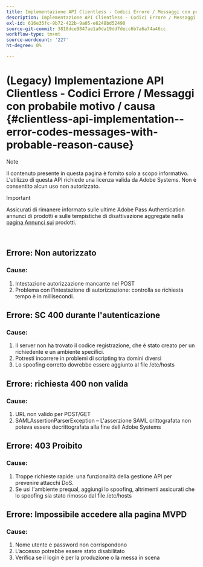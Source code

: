 ```yaml
---
title: Implementazione API Clientless - Codici Errore / Messaggi con probabile motivo / causa
description: Implementazione API Clientless - Codici Errore / Messaggi con probabile motivo / causa
exl-id: 616e35fc-9b72-422b-9a05-e6248bd52490
source-git-commit: 3818dce9847ae1a0da19dd7decc6b7a6a74a46cc
workflow-type: tm+mt
source-wordcount: '227'
ht-degree: 0%

---
```


# (Legacy) Implementazione API Clientless - Codici Errore / Messaggi con probabile motivo / causa {#clientless-api-implementation--error-codes-messages-with-probable-reason-cause}

>[!NOTE]
>
>Il contenuto presente in questa pagina è fornito solo a scopo informativo. L&#39;utilizzo di questa API richiede una licenza valida da Adobe Systems. Non è consentito alcun uso non autorizzato.

>[!IMPORTANT]
>
> Assicurati di rimanere informato sulle ultime Adobe Pass Authentication annunci di prodotti e sulle tempistiche di disattivazione aggregate nella [pagina Annunci sui](/help/authentication/product-announcements.md) prodotti.

</br>


## Errore: Non autorizzato

### Cause:

1. Intestazione autorizzazione mancante nel POST
1. Problema con l&#39;intestazione di autorizzazione: controlla se richiesta tempo è in millisecondi.

## Errore: SC 400 durante l&#39;autenticazione

### Cause:

1. Il server non ha trovato il codice registrazione, che è stato creato per un richiedente e un ambiente specifici.
1. Potresti incorrere in problemi di scripting tra domini diversi
1. Lo spoofing corretto dovrebbe essere aggiunto al file /etc/hosts

## Errore: richiesta 400 non valida

### Cause:

1. URL non valido per POST/GET
1. SAMLAssertionParserException – L&#39;asserzione SAML crittografata non poteva essere decrittografata alla fine dell Adobe Systems

## Errore: 403 Proibito

### Cause:

1. Troppe richieste rapide: una funzionalità della gestione API per prevenire attacchi DoS.
2. Se usi l&#39;ambiente prequal, aggiungi lo spoofing, altrimenti assicurati che lo spoofing sia stato rimosso dal file /etc/hosts

## Errore: Impossibile accedere alla pagina MVPD

### Cause:

1. Nome utente e password non corrispondono
2. L’accesso potrebbe essere stato disabilitato
3. Verifica se il login è per la produzione o la messa in scena


<!--

## Related Information

- [Clientless API Reference](/help/authentication/rest-api-reference.md)

-->
